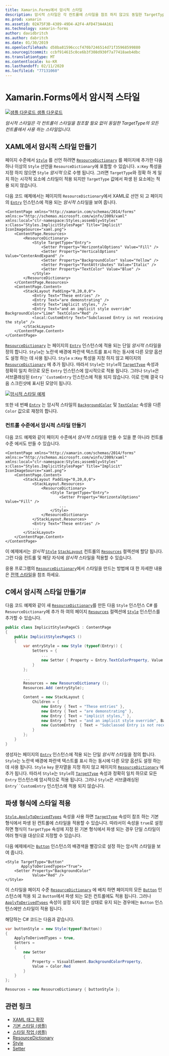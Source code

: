 ```yaml
---
title: Xamarin.Forms에서 암시적 스타일
description: 암시적 스타일은 각 컨트롤에 스타일을 참조 하지 않고도 동일한 TargetType의 모든 컨트롤에서 사용 되는 하나입니다.
ms.prod: xamarin
ms.assetid: 02A75F3B-4389-49D4-A2F4-AFD473A4A161
ms.technology: xamarin-forms
author: davidbritch
ms.author: dabritch
ms.date: 01/30/2019
ms.openlocfilehash: d58ba81596cccf470b7246514d71f35968599880
ms.sourcegitcommit: ccbf914615c0ce6b3f308d930f7a77418aeb4dbc
ms.translationtype: MT
ms.contentlocale: ko-KR
ms.lasthandoff: 02/11/2020
ms.locfileid: "77131060"
---
```

# <a name="implicit-styles-in-xamarinforms"></a>Xamarin.Forms에서 암시적 스타일

[![샘플 다운로드](~/media/shared/download.png) 샘플 다운로드](https://docs.microsoft.com/samples/xamarin/xamarin-forms-samples/userinterface-styles-basicstyles)

_암시적 스타일은 각 컨트롤이 스타일을 참조할 필요 없이 동일한 TargetType의 모든 컨트롤에서 사용 하는 스타일입니다._

## <a name="create-an-implicit-style-in-xaml"></a>XAML에서 암시적 스타일 만들기

페이지 수준에서 [`Style`](xref:Xamarin.Forms.Style) 를 선언 하려면 [`ResourceDictionary`](xref:Xamarin.Forms.ResourceDictionary) 를 페이지에 추가한 다음 하나 이상의 `Style` 선언을 `ResourceDictionary`에 포함할 수 있습니다. `x:Key` 특성을 지정 하지 않으면 `Style` *암시적* 으로 수행 됩니다. 그러면 `TargetType`와 정확 하 게 일치 하는 시각적 요소에 스타일이 적용 되지만 `TargetType` 값에서 파생 된 요소에는 적용 되지 않습니다.

다음 코드 예제에서는 페이지의 `ResourceDictionary`에서 XAML로 선언 되 고 페이지의 [`Entry`](xref:Xamarin.Forms.Entry) 인스턴스에 적용 되는 *암시적* 스타일을 보여 줍니다.

```xaml
<ContentPage xmlns="http://xamarin.com/schemas/2014/forms" xmlns:x="http://schemas.microsoft.com/winfx/2009/xaml" xmlns:local="clr-namespace:Styles;assembly=Styles" x:Class="Styles.ImplicitStylesPage" Title="Implicit" IconImageSource="xaml.png">
    <ContentPage.Resources>
        <ResourceDictionary>
            <Style TargetType="Entry">
                <Setter Property="HorizontalOptions" Value="Fill" />
                <Setter Property="VerticalOptions" Value="CenterAndExpand" />
                <Setter Property="BackgroundColor" Value="Yellow" />
                <Setter Property="FontAttributes" Value="Italic" />
                <Setter Property="TextColor" Value="Blue" />
            </Style>
        </ResourceDictionary>
    </ContentPage.Resources>
    <ContentPage.Content>
        <StackLayout Padding="0,20,0,0">
            <Entry Text="These entries" />
            <Entry Text="are demonstrating" />
            <Entry Text="implicit styles," />
            <Entry Text="and an implicit style override" BackgroundColor="Lime" TextColor="Red" />
            <local:CustomEntry Text="Subclassed Entry is not receiving the style" />
        </StackLayout>
    </ContentPage.Content>
</ContentPage>
```

[`ResourceDictionary`](xref:Xamarin.Forms.ResourceDictionary) 는 페이지의 [`Entry`](xref:Xamarin.Forms.Entry) 인스턴스에 적용 되는 단일 *암시적* 스타일을 정의 합니다. `Style`는 노란색 배경에 파란색 텍스트를 표시 하는 동시에 다른 모양 옵션도 설정 하는 데 사용 됩니다. `Style` `x:Key` 특성을 지정 하지 않고 페이지의 [`ResourceDictionary`](xref:Xamarin.Forms.ResourceDictionary) 에 추가 됩니다. 따라서 `Style`는 `Style`의 [`TargetType`](xref:Xamarin.Forms.Style.TargetType) 속성과 정확히 일치 하므로 모든 `Entry` 인스턴스에 암시적으로 적용 됩니다. 그러나 `Style`은 서브클래싱된 `Entry``CustomEntry` 인스턴스에 적용 되지 않습니다. 이로 인해 결국 다음 스크린샷에 표시된 모양이 됩니다.

[![암시적 스타일 예제](implicit-images/implicit-styles.png)](implicit-images/implicit-styles-large.png#lightbox)

또한 네 번째 [`Entry`](xref:Xamarin.Forms.Entry) 는 암시적 스타일의 [`BackgroundColor`](xref:Xamarin.Forms.VisualElement.BackgroundColor) 및 [`TextColor`](xref:Xamarin.Forms.InputView.TextColor) 속성을 다른 `Color` 값으로 재정의 합니다.

### <a name="create-an-implicit-style-at-the-control-level"></a>컨트롤 수준에서 암시적 스타일 만들기

다음 코드 예제와 같이 페이지 수준에서 *암시적* 스타일을 만들 수 있을 뿐 아니라 컨트롤 수준 에서도 만들 수 있습니다.

```xaml
<ContentPage xmlns="http://xamarin.com/schemas/2014/forms" xmlns:x="http://schemas.microsoft.com/winfx/2009/xaml" xmlns:local="clr-namespace:Styles;assembly=Styles" x:Class="Styles.ImplicitStylesPage" Title="Implicit" IconImageSource="xaml.png">
    <ContentPage.Content>
        <StackLayout Padding="0,20,0,0">
            <StackLayout.Resources>
                <ResourceDictionary>
                    <Style TargetType="Entry">
                        <Setter Property="HorizontalOptions" Value="Fill" />
                        ...
                    </Style>
                </ResourceDictionary>
            </StackLayout.Resources>
            <Entry Text="These entries" />
            ...
        </StackLayout>
    </ContentPage.Content>
</ContentPage>
```

이 예제에서는 *암시적* [`Style`](xref:Xamarin.Forms.Style) [`StackLayout`](xref:Xamarin.Forms.StackLayout) 컨트롤의 [`Resources`](xref:Xamarin.Forms.VisualElement.Resources) 컬렉션에 할당 됩니다. 그런 다음 컨트롤 및 해당 자식에 *암시적* 스타일을 적용할 수 있습니다.

응용 프로그램의 [`ResourceDictionary`](xref:Xamarin.Forms.ResourceDictionary)에서 스타일을 만드는 방법에 대 한 자세한 내용은 [전역 스타일](~/xamarin-forms/user-interface/styles/application.md)을 참조 하세요.

## <a name="create-an-implicit-style-in-c35"></a>C에서 암시적 스타일 만들기&#35;

다음 코드 예제와 같이 새 [`ResourceDictionary`](xref:Xamarin.Forms.ResourceDictionary)를 만든 다음 `Style` 인스턴스 C# 를 `ResourceDictionary`에 추가 하 여의 페이지 [`Resources`](xref:Xamarin.Forms.VisualElement.Resources) 컬렉션에 [`Style`](xref:Xamarin.Forms.Style) 인스턴스를 추가할 수 있습니다.

```csharp
public class ImplicitStylesPageCS : ContentPage
{
    public ImplicitStylesPageCS ()
    {
        var entryStyle = new Style (typeof(Entry)) {
            Setters = {
                ...
                new Setter { Property = Entry.TextColorProperty, Value = Color.Blue }
            }
        };

        ...
        Resources = new ResourceDictionary ();
        Resources.Add (entryStyle);

        Content = new StackLayout {
            Children = {
                new Entry { Text = "These entries" },
                new Entry { Text = "are demonstrating" },
                new Entry { Text = "implicit styles," },
                new Entry { Text = "and an implicit style override", BackgroundColor = Color.Lime, TextColor = Color.Red },
                new CustomEntry  { Text = "Subclassed Entry is not receiving the style" }
            }
        };
    }
}
```

생성자는 페이지의 [`Entry`](xref:Xamarin.Forms.Entry) 인스턴스에 적용 되는 단일 *암시적* 스타일을 정의 합니다. `Style`는 노란색 배경에 파란색 텍스트를 표시 하는 동시에 다른 모양 옵션도 설정 하는 데 사용 됩니다. `Style` `key` 문자열을 지정 하지 않고 페이지의 [`ResourceDictionary`](xref:Xamarin.Forms.ResourceDictionary) 에 추가 됩니다. 따라서 `Style`는 `Style`의 [`TargetType`](xref:Xamarin.Forms.Style.TargetType) 속성과 정확히 일치 하므로 모든 `Entry` 인스턴스에 암시적으로 적용 됩니다. 그러나 `Style`은 서브클래싱된 `Entry``CustomEntry` 인스턴스에 적용 되지 않습니다.

## <a name="apply-a-style-to-derived-types"></a>파생 형식에 스타일 적용

[`Style.ApplyToDerivedTypes`](xref:Xamarin.Forms.Style.ApplyToDerivedTypes) 속성을 사용 하면 [`TargetType`](xref:Xamarin.Forms.Style.TargetType) 속성이 참조 하는 기본 형식에서 파생 된 컨트롤에 스타일을 적용할 수 있습니다. 따라서이 속성을 `true`로 설정 하면 형식이 `TargetType` 속성에 지정 된 기본 형식에서 파생 되는 경우 단일 스타일이 여러 형식을 대상으로 지정할 수 있습니다.

다음 예제에서는 [`Button`](xref:Xamarin.Forms.Button) 인스턴스의 배경색을 빨강으로 설정 하는 암시적 스타일을 보여 줍니다.

```xaml
<Style TargetType="Button"
       ApplyToDerivedTypes="True">
    <Setter Property="BackgroundColor"
            Value="Red" />
</Style>
```

이 스타일을 페이지 수준 [`ResourceDictionary`](xref:Xamarin.Forms.ResourceDictionary) 에 배치 하면 페이지의 모든 [`Button`](xref:Xamarin.Forms.Button) 인스턴스에 적용 되 고 `Button`에서 파생 되는 모든 컨트롤에도 적용 됩니다. 그러나 [`ApplyToDerivedTypes`](xref:Xamarin.Forms.Style.ApplyToDerivedTypes) 속성이 설정 되지 않은 상태로 유지 되는 경우에는 `Button` 인스턴스에만 스타일이 적용 됩니다.

해당하는 C# 코드는 다음과 같습니다.

```csharp
var buttonStyle = new Style(typeof(Button))
{
    ApplyToDerivedTypes = true,
    Setters =
    {
        new Setter
        {
            Property = VisualElement.BackgroundColorProperty,
            Value = Color.Red
        }
    }
};

Resources = new ResourceDictionary { buttonStyle };
```

## <a name="related-links"></a>관련 링크

- [XAML 태그 확장](~/xamarin-forms/xaml/xaml-basics/xaml-markup-extensions.md)
- [기본 스타일 (샘플)](https://docs.microsoft.com/samples/xamarin/xamarin-forms-samples/userinterface-styles-basicstyles)
- [스타일 작업 (샘플)](https://docs.microsoft.com/samples/xamarin/xamarin-forms-samples/workingwithstyles)
- [ResourceDictionary](xref:Xamarin.Forms.ResourceDictionary)
- [Style](xref:Xamarin.Forms.Style)
- [Setter](xref:Xamarin.Forms.Setter)

